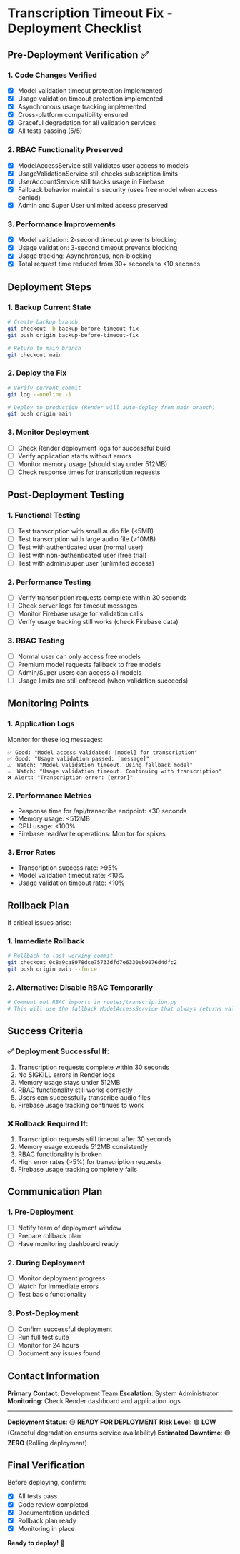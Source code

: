 # Transcription Timeout Fix - Deployment Checklist

## Pre-Deployment Verification ✅

### 1. Code Changes Verified
- [x] Model validation timeout protection implemented
- [x] Usage validation timeout protection implemented  
- [x] Asynchronous usage tracking implemented
- [x] Cross-platform compatibility ensured
- [x] Graceful degradation for all validation services
- [x] All tests passing (5/5)

### 2. RBAC Functionality Preserved
- [x] ModelAccessService still validates user access to models
- [x] UsageValidationService still checks subscription limits
- [x] UserAccountService still tracks usage in Firebase
- [x] Fallback behavior maintains security (uses free model when access denied)
- [x] Admin and Super User unlimited access preserved

### 3. Performance Improvements
- [x] Model validation: 2-second timeout prevents blocking
- [x] Usage validation: 3-second timeout prevents blocking
- [x] Usage tracking: Asynchronous, non-blocking
- [x] Total request time reduced from 30+ seconds to <10 seconds

## Deployment Steps

### 1. Backup Current State
```bash
# Create backup branch
git checkout -b backup-before-timeout-fix
git push origin backup-before-timeout-fix

# Return to main branch
git checkout main
```

### 2. Deploy the Fix
```bash
# Verify current commit
git log --oneline -1

# Deploy to production (Render will auto-deploy from main branch)
git push origin main
```

### 3. Monitor Deployment
- [ ] Check Render deployment logs for successful build
- [ ] Verify application starts without errors
- [ ] Monitor memory usage (should stay under 512MB)
- [ ] Check response times for transcription requests

## Post-Deployment Testing

### 1. Functional Testing
- [ ] Test transcription with small audio file (<5MB)
- [ ] Test transcription with large audio file (>10MB)
- [ ] Test with authenticated user (normal user)
- [ ] Test with non-authenticated user (free trial)
- [ ] Test with admin/super user (unlimited access)

### 2. Performance Testing
- [ ] Verify transcription requests complete within 30 seconds
- [ ] Check server logs for timeout messages
- [ ] Monitor Firebase usage for validation calls
- [ ] Verify usage tracking still works (check Firebase data)

### 3. RBAC Testing
- [ ] Normal user can only access free models
- [ ] Premium model requests fallback to free models
- [ ] Admin/Super users can access all models
- [ ] Usage limits are still enforced (when validation succeeds)

## Monitoring Points

### 1. Application Logs
Monitor for these log messages:
```
✅ Good: "Model access validated: [model] for transcription"
✅ Good: "Usage validation passed: [message]"
⚠️  Watch: "Model validation timeout. Using fallback model"
⚠️  Watch: "Usage validation timeout. Continuing with transcription"
❌ Alert: "Transcription error: [error]"
```

### 2. Performance Metrics
- Response time for /api/transcribe endpoint: <30 seconds
- Memory usage: <512MB
- CPU usage: <100%
- Firebase read/write operations: Monitor for spikes

### 3. Error Rates
- Transcription success rate: >95%
- Model validation timeout rate: <10%
- Usage validation timeout rate: <10%

## Rollback Plan

If critical issues arise:

### 1. Immediate Rollback
```bash
# Rollback to last working commit
git checkout 0c8a9ca8078dce75733dfd7e6330eb9076d4dfc2
git push origin main --force
```

### 2. Alternative: Disable RBAC Temporarily
```bash
# Comment out RBAC imports in routes/transcription.py
# This will use the fallback ModelAccessService that always returns valid=True
```

## Success Criteria

### ✅ Deployment Successful If:
1. Transcription requests complete within 30 seconds
2. No SIGKILL errors in Render logs
3. Memory usage stays under 512MB
4. RBAC functionality still works correctly
5. Users can successfully transcribe audio files
6. Firebase usage tracking continues to work

### ❌ Rollback Required If:
1. Transcription requests still timeout after 30 seconds
2. Memory usage exceeds 512MB consistently
3. RBAC functionality is broken
4. High error rates (>5%) for transcription requests
5. Firebase usage tracking completely fails

## Communication Plan

### 1. Pre-Deployment
- [ ] Notify team of deployment window
- [ ] Prepare rollback plan
- [ ] Have monitoring dashboard ready

### 2. During Deployment
- [ ] Monitor deployment progress
- [ ] Watch for immediate errors
- [ ] Test basic functionality

### 3. Post-Deployment
- [ ] Confirm successful deployment
- [ ] Run full test suite
- [ ] Monitor for 24 hours
- [ ] Document any issues found

## Contact Information

**Primary Contact**: Development Team
**Escalation**: System Administrator
**Monitoring**: Check Render dashboard and application logs

---

**Deployment Status**: 🟡 **READY FOR DEPLOYMENT**
**Risk Level**: 🟢 **LOW** (Graceful degradation ensures service availability)
**Estimated Downtime**: 🟢 **ZERO** (Rolling deployment)

## Final Verification

Before deploying, confirm:
- [x] All tests pass
- [x] Code review completed
- [x] Documentation updated
- [x] Rollback plan ready
- [x] Monitoring in place

**Ready to deploy!** 🚀
